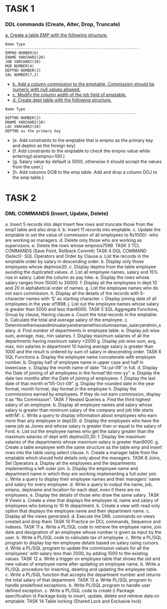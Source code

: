 # TASK 1
### DDL commands (Create, Alter, Drop, Truncate)
[a. Create a table EMP with the following structure.]()
 ```
 Name Type
 ------------------------------------------------------------
 EMPNO NUMBER(6)
 ENAME VARCHAR2(20)
 JOB VARCHAR2(10)
 MGR NUMBER(4)
 DEPTNO NUMBER(3)
 SAL NUMBER(7,2)
 ```
- [b. Add a column commission to the emptable. Commission should be numeric with null values allowed.]()
- [c. Modify the column width of the job field of emptable.]()
- [d. Create dept table with the following structure.]()
```
Name Type
-----------------------------------------------------------
DEPTNO NUMBER(2)
DNAME VARCHAR2(10)
LOC VARCHAR2(10)
DEPTNO as the primary key
```
- [e. Add constraints to the emptable that is empno as the primary key and deptno as the foreign key]
- [f. Add constraints to the emptable to check the empno value while entering(i.e)empno>100.]
- [g. Salary value by default is 5000, otherwise it should accept the values from the user.]
- [h. Add columns DOB to the emp table. Add and drop a column DOJ to the emp table.]
# TASK 2
### DML COMMANDS (Insert, Update, Delete)
a. Insert 5 records into dept Insert few rows and truncate those from the emp1 table and also 
drop it.
b. Insert 11 records into emptable.
c. Update the emptable to set the value of commission of all employees to Rs1000/- who are 
working as managers.
d. Delete only those who are working as supervisors.
e. Delete the rows whose empnois7599.
TASK 3
TCL COMMANDS (Save Point, Rollback Commit)
TASK 4
DQL COMMAND (Select)- SQL Operators and Order by Clause
a. List the records in the emptable order by salary in descending order.
b. Display only those employees whose deptnois30.
c. Display deptno from the table employee avoiding the duplicated values.
d. List all employee names, salary and 15% rise in salary. Label the column as pay hike.
e. Display the rows whose salary ranges from 15000 to 30000.
f. Display all the employees in dept 10 and 20 in alphabetical order of names.
g. List the employee names who do not earn commission.
h. Display all the details of the records with 5-character names with ‘S’ as starting character.
i. Display joining date of all employees in the year of1998.
j. List out the employee names whose salary is greater than 5000 and less than6000.
TASK 5
SQL Aggregate Functions, Group by clause, Having clause
a. Count the total records in the emptable.
b. Calculate the total and average salary of the employee.
c. Determinethemaxandminsalaryandrenamethecolumnasmax_salaryandmin_salary.
d. Find number of departments in employee table.
e. Display job wise sum, average, max, min salaries.
f. Display maximum salaries of all the departments having maximum salary >2000
g. Display job wise sum, avg, max, min salaries in department 10 having average salary 
is greater than 1000 and the result is ordered by sum of salary in descending order.
TASK 6
SQL Functions
a. Display the employee name concatenate with employee number.
b. Display half of employee name in upper case and half in lowercase.
c. Display the month name of date “14-jul-09” in full.
d. Display the Date of joining of all employees in the format“dd-mm-yy”.
e. Display the date two months after the Date of joining of employees.
f. Display the last date of that month in“05-Oct-09”.
g. Display the rounded date in the year format, month format, day format in the employee
h. Display the commissions earned by employees. If they do not earn commission, display it 
as “No Commission”.
TASK 7
Nested Queries
a. Find the third highest salary of an employee.
b. Display all employee names and salary whose salary is greater than minimum salary of the 
company and job title starts with‘M’.
c. Write a query to display information about employees who earn more than any employee 
in dept30.
d. Display the employees who have the same job as Jones and whose salary is greater than or 
equal to the salary of Ford.
e. List out the employee names who get the salary greater than the maximum salaries of dept 
with deptno20,30.
f. Display the maximum salaries of the departments whose maximum salary is greater 
than9000.
g. Create a table employee with the same structure as the table emp and insert rows into the 
table using select clause.
h. Create a manager table from the emptable which should hold details only about the 
managers.
TASK 8
Joins, Set Operators
a. Display all the employees and the departments implementing a left outer join.
b. Display the employee name and department name in which they are working implementing 
a full outer join.
c. Write a query to display their employee names and their managers’ name and salary for 
every employee.
d. Write a query to output the name, job, empno, deptname and location for each dept, even 
if there are no employees.
e. Display the details of those who draw the same salary.
TASK 9
Views
a. Create a view that displays the employee id, name and salary of employees who belong to 
10
th
department.
b. Create a view with read only option that displays the employee name and their 
department name.
c. Display all the views generated.
d. Execute the DML commands on views created and drop them
TASK 10
Practice on DCL commands, Sequence and indexes.
TASK 11
a. Write a PL/SQL code to retrieve the employee name, join date and designation of an 
employee whose number is given as input by the user.
b. Write a PL/SQL code to calculate tax of employee.
c. Write a PL/SQL program to display top ten employee details based on salary using cursors.
d. Write a PL/SQL program to update the commission values for all the employees’ with salary 
less than 2000, by adding 1000 to the existing values.
TASK 12
a. Write a trigger on employee table that shows the old and new values of employee name after 
updating on employee name.
b. Write a PL/SQL procedure for inserting, deleting and updating the employee table.
c. Write a PL/SQL function that accepts the department number and returns the total salary of 
that department.
TASK 13
a. Write PL/SQL program to handle predefined exceptions.
b. Write PL/SQL program to handle user defined exception.
c. Write a PL/SQL code to create
i) Package specification
ii) Package body to insert, update, delete and retrieve data on emptable.
TASK 14
Table locking (Shared Lock and Exclusive lock)
